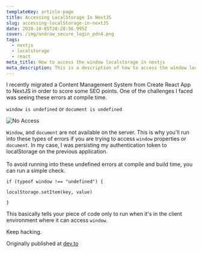 ```yaml
---
templateKey: article-page
title: Accessing LocalStorage In NextJS
slug: accessing-localStorage-in-nextJS
date: 2020-10-05T20:28:56.995Z
cover: /img/undraw_secure_login_pdn4.png
tags:
  - nextjs
  - localstorage
  - react
meta_title: How to access the window localstorage in nextjs
meta_description: This is a description of how to access the window localstorage in nextjs
---
```

I recently migrated a Content Management System from Create React App to NextJS in order to score some SEO points. 
One of the challenges I faced was seeing these errors at compile time. 

`window is undefined` or `document is undefined`

![No Access](/img/undraw_authentication_fsn5.png "Can't be accessed")

`Window`, and `document` are not available on the server. This is why you'll run into these types of errors if you are trying to access `window` properties or `document`. 
In my case, I was persisting my authentication token to localStorage on the previous application. \
\
To avoid running into these undefined errors at compile and build time, you can run a simple check.

```
if (typeof window !== "undefined") {

localStorage.setItem(key, value)

}
```

This basically tells your piece of code only to run when it's in the client environment where it can access `window`.

Keep hacking.

Originally published at [dev.to](https://dev.to/dendekky/handling-authentication-in-nextjs-5gd0)